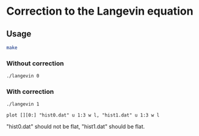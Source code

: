 # Correction to the Langevin equation

## Usage

```sh
make
```

### Without correction

```sh
./langevin 0
```

### With correction

```sh
./langevin 1
```

```gnuplot
plot [][0:] "hist0.dat" u 1:3 w l, "hist1.dat" u 1:3 w l
```

"hist0.dat" should not be flat, "hist1.dat" should be flat.
